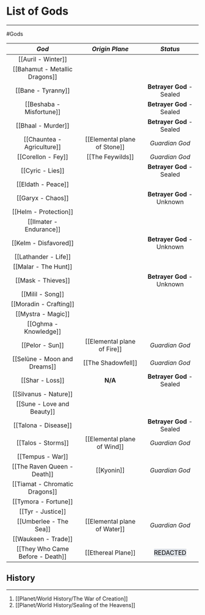 
# List of Gods
---
#Gods

|              *God*               |        *Origin Plane*        |                       *Status*                       |
| :------------------------------: | :--------------------------: | :--------------------------------------------------: |
|        [[Auril - Winter]]        |                              |                                                      |
|  [[Bahamut - Metallic Dragons]]  |                              |                                                      |
|        [[Bane - Tyranny]]        |                              |              **Betrayer God** - Sealed               |
|     [[Beshaba - Misfortune]]     |                              |              **Betrayer God** - Sealed               |
|        [[Bhaal - Murder]]        |                              |              **Betrayer God** - Sealed               |
|    [[Chauntea - Agriculture]]    | [[Elemental plane of Stone]] |                    *Guardian God*                    |
|        [[Corellon - Fey]]        |       [[The Feywilds]]       |                    *Guardian God*                    |
|         [[Cyric - Lies]]         |                              |              **Betrayer God** - Sealed               |
|        [[Eldath - Peace]]        |                              |                                                      |
|        [[Garyx - Chaos]]         |                              |              **Betrayer God** - Unknown              |
|      [[Helm - Protection]]       |                              |                                                      |
|     [[Ilmater - Endurance]]      |                              |                                                      |
|      [[KeIm - Disfavored]]       |                              |              **Betrayer God** - Unknown              |
|       [[Lathander - Life]]       |                              |                                                      |
|       [[Malar - The Hunt]]       |                              |                                                      |
|        [[Mask - Thieves]]        |                              |              **Betrayer God** - Unknown              |
|         [[Milil - Song]]         |                              |                                                      |
|      [[Moradin - Crafting]]      |                              |                                                      |
|        [[Mystra - Magic]]        |                              |                                                      |
|      [[Oghma - Knowledge]]       |                              |                                                      |
|         [[Pelor - Sun]]          | [[Elemental plane of Fire]]  |                    *Guardian God*                    |
|   [[Selûne - Moon and Dreams]]   |      [[The Shadowfell]]      |                    *Guardian God*                    |
|         [[Shar - Loss]]          |           **N/A**            |              **Betrayer God** - Sealed               |
|      [[Silvanus - Nature]]       |                              |                                                      |
|    [[Sune - Love and Beauty]]    |                              |                                                      |
|       [[Talona - Disease]]       |                              |              **Betrayer God** - Sealed               |
|        [[Talos - Storms]]        | [[Elemental plane of Wind]]  |                    *Guardian God*                    |
|         [[Tempus - War]]         |                              |                                                      |
|   [[The Raven Queen - Death]]    |          [[Kyonin]]          |                    *Guardian God*                    |
|  [[Tiamat - Chromatic Dragons]]  |                              |                                                      |
|       [[Tymora - Fortune]]       |                              |                                                      |
|        [[Tyr - Justice]]         |                              |                                                      |
|      [[Umberlee - The Sea]]      | [[Elemental plane of Water]] |                    *Guardian God*                    |
|       [[Waukeen - Trade]]        |                              |                                                      |
| [[They Who Came Before - Death]] |      [[Ethereal Plane]]      | <mark style="background: #CACFD9A6;">REDACTED</mark> |

## History
---
1. [[Planet/World History/The War of Creation]]
2. [[Planet/World History/Sealing of the Heavens]]